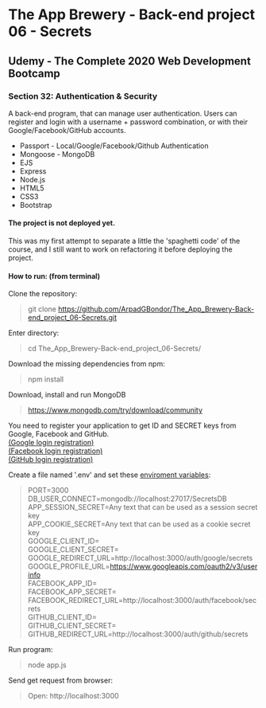 # The App Brewery - Back-end project 06 - Secrets

## Udemy - The Complete 2020 Web Development Bootcamp

### Section 32: Authentication & Security
A back-end program, that can manage user authentication. Users can register and login with a username + password combination, or with their Google/Facebook/GitHub accounts.
 - Passport - Local/Google/Facebook/Github Authentication
 - Mongoose - MongoDB
 - EJS
 - Express
 - Node.js
 - HTML5
 - CSS3
 - Bootstrap

#### The project is not deployed yet.
This was my first attempt to separate a little the 'spaghetti code' of the course, and I still want to work on refactoring it before deploying the project.

#### How to run: (from terminal)
 Clone the repository: 
 > git clone https://github.com/ArpadGBondor/The_App_Brewery-Back-end_project_06-Secrets.git
 
 Enter directory:
 > cd The_App_Brewery-Back-end_project_06-Secrets/
 
 Download the missing dependencies from npm: 
 > npm install
 
 Download, install and run MongoDB
 > https://www.mongodb.com/try/download/community

You need to register your application to get ID and SECRET keys from Google, Facebook and GitHub.  
[(Google login registration)](https://console.developers.google.com/apis/)  
[(Facebook login registration)](https://developers.facebook.com/)  
[(GitHub login registration)](https://github.com/settings/developers)
 
 Create a file named '.env' and set these [enviroment variables](https://www.npmjs.com/package/dotenv):
 > PORT=3000  
 > DB_USER_CONNECT=mongodb://localhost:27017/SecretsDB  
 > APP_SESSION_SECRET=Any text that can be used as a session secret key  
 > APP_COOKIE_SECRET=Any text that can be used as a cookie secret key  
 > GOOGLE_CLIENT_ID=  
 > GOOGLE_CLIENT_SECRET=  
 > GOOGLE_REDIRECT_URL=http://localhost:3000/auth/google/secrets  
 > GOOGLE_PROFILE_URL=https://www.googleapis.com/oauth2/v3/userinfo  
 > FACEBOOK_APP_ID=  
 > FACEBOOK_APP_SECRET=  
 > FACEBOOK_REDIRECT_URL=http://localhost:3000/auth/facebook/secrets  
 > GITHUB_CLIENT_ID=  
 > GITHUB_CLIENT_SECRET=  
 > GITHUB_REDIRECT_URL=http://localhost:3000/auth/github/secrets  

 Run program: 
 > node app.js
 
 Send get request from browser:
 > Open: http://localhost:3000
